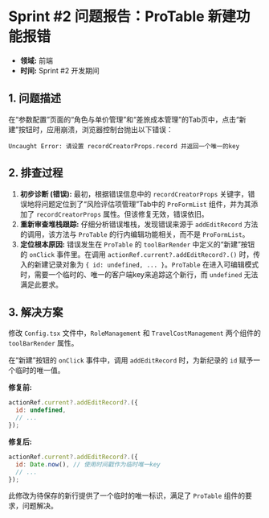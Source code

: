 
# Sprint #2 问题报告：ProTable 新建功能报错

*   **领域:** 前端
*   **时间:** Sprint #2 开发期间

## 1. 问题描述

在“参数配置”页面的“角色与单价管理”和“差旅成本管理”的Tab页中，点击“新建”按钮时，应用崩溃，浏览器控制台抛出以下错误：

```
Uncaught Error: 请设置 recordCreatorProps.record 并返回一个唯一的key
```

## 2. 排查过程

1.  **初步诊断 (错误):** 最初，根据错误信息中的 `recordCreatorProps` 关键字，错误地将问题定位到了“风险评估项管理”Tab中的 `ProFormList` 组件，并为其添加了 `recordCreatorProps` 属性。但该修复无效，错误依旧。
2.  **重新审查堆栈跟踪:** 仔细分析错误堆栈，发现错误来源于 `addEditRecord` 方法的调用，该方法与 `ProTable` 的行内编辑功能相关，而不是 `ProFormList`。
3.  **定位根本原因:** 错误发生在 `ProTable` 的 `toolBarRender` 中定义的“新建”按钮的 `onClick` 事件里。在调用 `actionRef.current?.addEditRecord?.()` 时，传入的新建记录对象为 `{ id: undefined, ... }`。`ProTable` 在进入可编辑模式时，需要一个临时的、唯一的客户端key来追踪这个新行，而 `undefined` 无法满足此要求。

## 3. 解决方案

修改 `Config.tsx` 文件中，`RoleManagement` 和 `TravelCostManagement` 两个组件的 `toolBarRender` 属性。

在“新建”按钮的 `onClick` 事件中，调用 `addEditRecord` 时，为新纪录的 `id` 赋予一个临时的唯一值。

**修复前:**
```javascript
actionRef.current?.addEditRecord?.({
  id: undefined, 
  // ...
});
```

**修复后:**
```javascript
actionRef.current?.addEditRecord?.({
  id: Date.now(), // 使用时间戳作为临时唯一key
  // ...
});
```

此修改为待保存的新行提供了一个临时的唯一标识，满足了 `ProTable` 组件的要求，问题解决。
